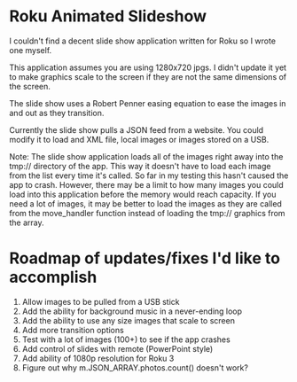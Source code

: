 Roku Animated Slideshow
=======================

I couldn't find a decent slide show application written for Roku so I wrote one myself.

This application assumes you are using 1280x720 jpgs. I didn't update it yet to make graphics scale to the screen if they are not the same dimensions of the screen.

The slide show uses a Robert Penner easing equation to ease the images in and out as they transition.

Currently the slide show pulls a JSON feed from a website. You could modify it to load and XML file, local images or images stored on a USB.

Note:
The slide show application loads all of the images right away into the tmp:// directory of the app. This way it doesn't have to load each image from the list every time it's called. So far in my testing this hasn't caused the app to crash. However, there may be a limit to how many images you could load into this application before the memory would reach capacity. If you need a lot of images, it may be better to load the images as they are called from the move_handler function instead of loading the tmp:// graphics from the array.

Roadmap of updates/fixes I'd like to accomplish
===============================================

1. Allow images to be pulled from a USB stick
2. Add the ability for background music in a never-ending loop
3. Add the ability to use any size images that scale to screen
4. Add more transition options
5. Test with a lot of images (100+) to see if the app crashes
6. Add control of slides with remote (PowerPoint style)
7. Add ability of 1080p resolution for Roku 3
8. Figure out why m.JSON_ARRAY.photos.count() doesn't work?